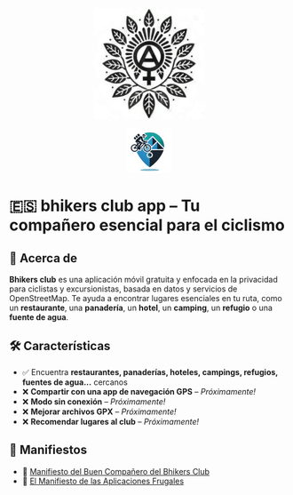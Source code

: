 <p align="center">
  <img src="./src/resources/logo.png" alt="Logo del Bhikers Club" width="200" height="200">
</p>
<p align="center">
  <img src="./src/resources/icons/icon.png" alt="Bhikers Club icon" width="80" height="80" style="border-radius: 0;">
</p>

# 🇪🇸 bhikers club app – Tu compañero esencial para el ciclismo

## 📌 Acerca de
**Bhikers club** es una aplicación móvil gratuita y enfocada en la privacidad para ciclistas y excursionistas, basada en datos y servicios de OpenStreetMap. Te ayuda a encontrar lugares esenciales en tu ruta, como un **restaurante**, una **panadería**, un **hotel**, un **camping**, un **refugio** o una **fuente de agua**.

## 🛠 Características
- ✅ Encuentra **restaurantes, panaderías, hoteles, campings, refugios, fuentes de agua...** cercanos
- ❌ **Compartir con una app de navegación GPS** – *Próximamente!*
- ❌ **Modo sin conexión** – *Próximamente!*
- ❌ **Mejorar archivos GPX** – *Próximamente!*
- ❌ **Recomendar lugares al club** – *Próximamente!*

## 📜 Manifiestos
- 🚴 [Manifiesto del Buen Compañero del Bhikers Club](BHIKERS_CLUB_GOOD_FELLOW.es.md)
- 📱 [El Manifiesto de las Aplicaciones Frugales](FRUGALAPP_MANIFESTO.es.md)

